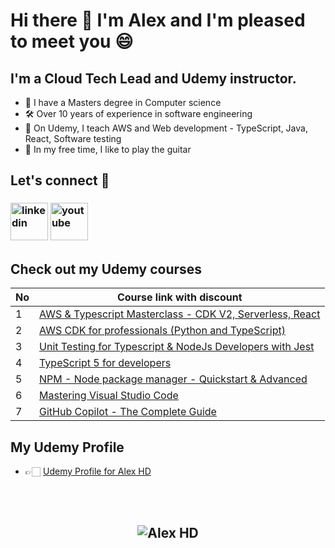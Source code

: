 # Hi there 👋  I'm Alex and I'm pleased to meet you 😄

## **I'm a Cloud Tech Lead and Udemy instructor.**
 - 💾 I have a Masters degree in Computer science
 - 🛠️ Over 10 years of experience in software engineering
 - 👔 On Udemy, I teach AWS and Web development - TypeScript, Java, React, Software testing
 - 🎸 In my free time, I like to play the guitar


## **Let's connect** 👋 &nbsp;

<h3 align="left">
<a href="https://www.linkedin.com/in/horea-d-02598a137/"><img src="https://img.icons8.com/color/96/000000/linkedin.png" alt="linkedin" width="60" height="60"/></a>
<a href="https://www.youtube.com/@concisedeveloper/videos" target="_blank"><img src="https://img.icons8.com/color/344/youtube-play.png" alt="youtube" width="60" height="60"/></a>


## **Check out my Udemy courses**

| No  | Course link with discount | 
| --- | ----------- | 
| 1 | [AWS & Typescript Masterclass - CDK V2, Serverless, React](https://www.udemy.com/course/aws-typescript-cdk-serverless-react/?couponCode=JAN2024) |
| 2 | [AWS CDK for professionals (Python and TypeScript)](https://www.udemy.com/course/aws-cdk-for-professionals/?couponCode=JAN2024) |
| 3 | [Unit Testing for Typescript & NodeJs Developers with Jest](https://www.udemy.com/course/unit-testing-typescript-nodejs/?couponCode=JAN2024) |
| 4 | [TypeScript 5 for developers](https://www.udemy.com/course/typescript-full-stack-programming/?couponCode=JAN2024) |
| 5 | [NPM - Node package manager - Quickstart & Advanced](https://www.udemy.com/course/npm-node-package-manager-course/?couponCode=JAN2024) |
| 6 | [Mastering Visual Studio Code](https://www.udemy.com/course/mastering-visual-studio-code/?couponCode=JAN2024) |
| 7 | [GitHub Copilot - The Complete Guide](https://www.udemy.com/course/github-copilot-the-complete-guide/?couponCode=JAN2024) |


## **My Udemy Profile**
- 👉🏻 [Udemy Profile for Alex HD](https://www.udemy.com/user/alexhorea/)

<br>
<br>

<h2 align="center"> <img src="https://komarev.com/ghpvc/?username=alexhddev" alt="Alex HD" /> <h2>
